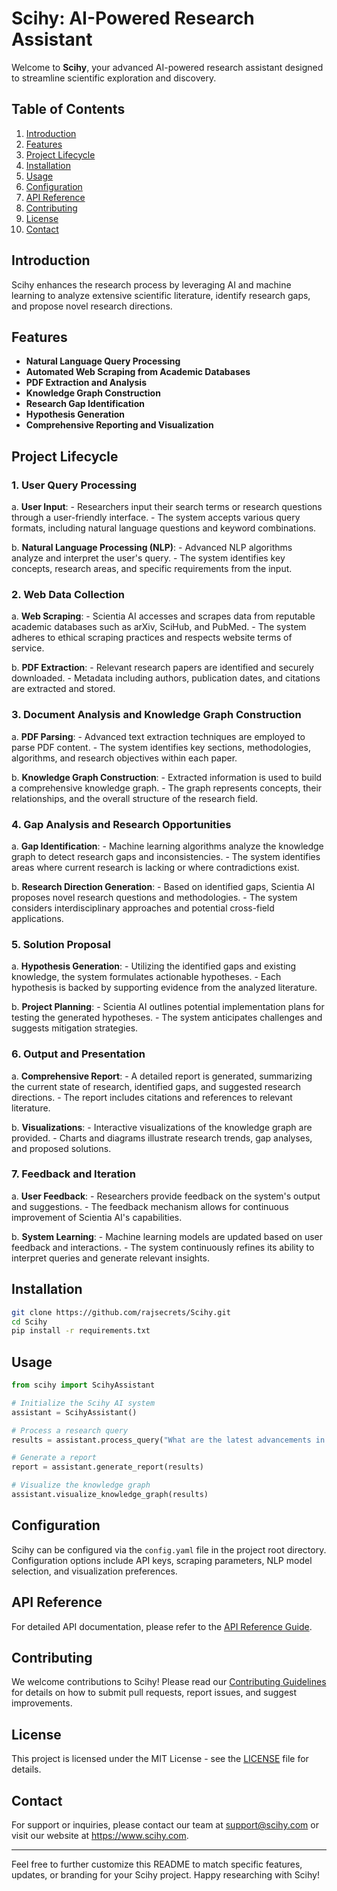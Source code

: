 # Scihy: AI-Powered Research Assistant

Welcome to **Scihy**, your advanced AI-powered research assistant designed to streamline scientific exploration and discovery.

## Table of Contents
1. [Introduction](#introduction)
2. [Features](#features)
3. [Project Lifecycle](#project-lifecycle)
4. [Installation](#installation)
5. [Usage](#usage)
6. [Configuration](#configuration)
7. [API Reference](#api-reference)
8. [Contributing](#contributing)
9. [License](#license)
10. [Contact](#contact)

## Introduction

Scihy enhances the research process by leveraging AI and machine learning to analyze extensive scientific literature, identify research gaps, and propose novel research directions.

## Features

- **Natural Language Query Processing**
- **Automated Web Scraping from Academic Databases**
- **PDF Extraction and Analysis**
- **Knowledge Graph Construction**
- **Research Gap Identification**
- **Hypothesis Generation**
- **Comprehensive Reporting and Visualization**

## Project Lifecycle

### 1. User Query Processing
   a. **User Input**: 
      - Researchers input their search terms or research questions through a user-friendly interface.
      - The system accepts various query formats, including natural language questions and keyword combinations.

   b. **Natural Language Processing (NLP)**:
      - Advanced NLP algorithms analyze and interpret the user's query.
      - The system identifies key concepts, research areas, and specific requirements from the input.

### 2. Web Data Collection
   a. **Web Scraping**:
      - Scientia AI accesses and scrapes data from reputable academic databases such as arXiv, SciHub, and PubMed.
      - The system adheres to ethical scraping practices and respects website terms of service.

   b. **PDF Extraction**:
      - Relevant research papers are identified and securely downloaded.
      - Metadata including authors, publication dates, and citations are extracted and stored.

### 3. Document Analysis and Knowledge Graph Construction
   a. **PDF Parsing**:
      - Advanced text extraction techniques are employed to parse PDF content.
      - The system identifies key sections, methodologies, algorithms, and research objectives within each paper.

   b. **Knowledge Graph Construction**:
      - Extracted information is used to build a comprehensive knowledge graph.
      - The graph represents concepts, their relationships, and the overall structure of the research field.

### 4. Gap Analysis and Research Opportunities
   a. **Gap Identification**:
      - Machine learning algorithms analyze the knowledge graph to detect research gaps and inconsistencies.
      - The system identifies areas where current research is lacking or where contradictions exist.

   b. **Research Direction Generation**:
      - Based on identified gaps, Scientia AI proposes novel research questions and methodologies.
      - The system considers interdisciplinary approaches and potential cross-field applications.

### 5. Solution Proposal
   a. **Hypothesis Generation**:
      - Utilizing the identified gaps and existing knowledge, the system formulates actionable hypotheses.
      - Each hypothesis is backed by supporting evidence from the analyzed literature.

   b. **Project Planning**:
      - Scientia AI outlines potential implementation plans for testing the generated hypotheses.
      - The system anticipates challenges and suggests mitigation strategies.

### 6. Output and Presentation
   a. **Comprehensive Report**:
      - A detailed report is generated, summarizing the current state of research, identified gaps, and suggested research directions.
      - The report includes citations and references to relevant literature.

   b. **Visualizations**:
      - Interactive visualizations of the knowledge graph are provided.
      - Charts and diagrams illustrate research trends, gap analyses, and proposed solutions.

### 7. Feedback and Iteration
   a. **User Feedback**:
      - Researchers provide feedback on the system's output and suggestions.
      - The feedback mechanism allows for continuous improvement of Scientia AI's capabilities.

   b. **System Learning**:
      - Machine learning models are updated based on user feedback and interactions.
      - The system continuously refines its ability to interpret queries and generate relevant insights.



## Installation

```bash
git clone https://github.com/rajsecrets/Scihy.git
cd Scihy
pip install -r requirements.txt
```

## Usage

```python
from scihy import ScihyAssistant

# Initialize the Scihy AI system
assistant = ScihyAssistant()

# Process a research query
results = assistant.process_query("What are the latest advancements in quantum computing?")

# Generate a report
report = assistant.generate_report(results)

# Visualize the knowledge graph
assistant.visualize_knowledge_graph(results)
```

## Configuration

Scihy can be configured via the `config.yaml` file in the project root directory. Configuration options include API keys, scraping parameters, NLP model selection, and visualization preferences.

## API Reference

For detailed API documentation, please refer to the [API Reference Guide](https://scihy.docs.com/api).

## Contributing

We welcome contributions to Scihy! Please read our [Contributing Guidelines](CONTRIBUTING.md) for details on how to submit pull requests, report issues, and suggest improvements.

## License

This project is licensed under the MIT License - see the [LICENSE](LICENSE) file for details.

## Contact

For support or inquiries, please contact our team at support@scihy.com or visit our website at https://www.scihy.com.

---

Feel free to further customize this README to match specific features, updates, or branding for your Scihy project. Happy researching with Scihy!
